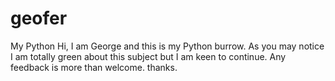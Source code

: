 # geofer
My Python 
Hi, I am George and this is my Python burrow.
As you may notice I am totally green about this subject but I am keen to continue. 
Any feedback is more than welcome.
thanks.
